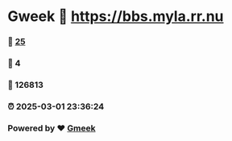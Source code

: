 # Gweek :link: https://bbs.myla.rr.nu 
### :page_facing_up: [25](https://bbs.myla.rr.nu/tag.html) 
### :speech_balloon: 4 
### :hibiscus: 126813 
### :alarm_clock: 2025-03-01 23:36:24 
### Powered by :heart: [Gmeek](https://github.com/Meekdai/Gmeek)
